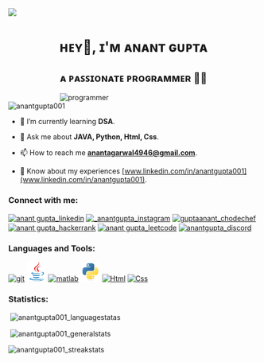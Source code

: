 <img src=https://mir-s3-cdn-cf.behance.net/project_modules/fs/79731568097599.5b50bca477735.jpg>
<h1 align="center">ʜᴇʏ👋, ɪ'ᴍ ᴀɴᴀɴᴛ ɢᴜᴘᴛᴀ</h1>
<h2 align="center">ᴀ ᴘᴀꜱꜱɪᴏɴᴀᴛᴇ ᴘʀᴏɢʀᴀᴍᴍᴇʀ 👨‍💻</h2>
<img align="right" alt="programmer" width="400" src=https://media.giphy.com/media/L1R1tvI9svkIWwpVYr/giphy.gif>
<p align="left"> <img src="https://komarev.com/ghpvc/?username=anantgupta001&label=Profile%20views&color=0e75b6&style=flat" alt="anantgupta001" /> </p>

- 🌱 I’m currently learning **DSA**.

- 💬 Ask me about **JAVA, Python, Html, Css**.

- 📫 How to reach me **anantagarwal4946@gmail.com**.

- 📄 Know about my experiences [www.linkedin.com/in/anantgupta001](www.linkedin.com/in/anantgupta001).

<h3 align="left"><B>Connect with me:</B></h3>
  <p align="left">
    <a href="https://linkedin.com/in/AnantGupta001" target="blank"><img align="center" src="https://raw.githubusercontent.com/rahuldkjain/github-profile-readme-generator/master/src/images/icons/Social/linked-in-alt.svg" alt="anant gupta_linkedin" height="30" width="40" /></a>
    <a href="https://instagram.com/_anantgupta_" target="blank"><img align="center" src="https://raw.githubusercontent.com/rahuldkjain/github-profile-readme-generator/master/src/images/icons/Social/instagram.svg" alt="_anantgupta_instagram" height="30" width="40" /></a>
    <a href="https://www.codechef.com/users/guptaanant" target="blank"><img align="center" src="https://cdn.jsdelivr.net/npm/simple-icons@3.1.0/icons/codechef.svg" alt="guptaanant_chodechef" height="30" width="40" /></a>
    <a href="https://www.hackerrank.com/anantagarwal4946" target="blank"><img align="center" src="https://raw.githubusercontent.com/rahuldkjain/github-profile-readme-generator/master/src/images/icons/Social/hackerrank.svg" alt="anant gupta_hackerrank" height="30" width="40" /></a>
    <a href="https://www.leetcode.com/anantagarwal4946" target="blank"><img align="center" src="https://raw.githubusercontent.com/rahuldkjain/github-profile-readme-generator/master/src/images/icons/Social/leet-code.svg" alt="anant gupta_leetcode" height="30" width="40" /></a>
    <a href="https://discord.gg/https://discord.gg/MKSNhtxR4U" target="blank"><img align="center" src="https://raw.githubusercontent.com/rahuldkjain/github-profile-readme-generator/master/src/images/icons/Social/discord.svg" alt="anantgupta_discord" height="30" width="40" /></a>
  </p>

<h3 align="left"><B>Languages and Tools:</B></h3>
  <p align="left">
    <a href="https://git-scm.com/" target="_blank" rel="noreferrer"> <img src="https://www.vectorlogo.zone/logos/git-scm/git-scm-icon.svg" alt="git" width="40" height="40"/></a>
    <a href="https://www.java.com" target="_blank" rel="noreferrer"> <img src="https://raw.githubusercontent.com/devicons/devicon/master/icons/java/java-original.svg" alt="java" width="40" height="40"/></a>
    <a href="https://www.mathworks.com/" target="_blank" rel="noreferrer"> <img src="https://upload.wikimedia.org/wikipedia/commons/2/21/Matlab_Logo.png" alt="matlab" width="40" height="40"/></a>
    <a href="https://www.python.org" target="_blank" rel="noreferrer"> <img src="https://raw.githubusercontent.com/devicons/devicon/master/icons/python/python-original.svg" alt="python" width="40" height="40"/></a>
    <a href="https://html.com/" target="_blank" rel="noreferrer"> <img src="https://upload.wikimedia.org/wikipedia/commons/thumb/6/61/HTML5_logo_and_wordmark.svg/2048px-HTML5_logo_and_wordmark.svg.png" alt="Html" width="40" height="40"/></a>
    <a href="https://www.w3.org/Style/CSS/Overview.en.html" target="_blank" rel="noreferrer"> <img src="https://upload.wikimedia.org/wikipedia/commons/thumb/d/d5/CSS3_logo_and_wordmark.svg/1452px-CSS3_logo_and_wordmark.svg.png" alt="Css" width="40" height="40"/> </a>
  </p>


<h3 align="left"><B>Statistics:</B></h3>
<p>&nbsp;<img align="center" src="https://github-readme-stats.vercel.app/api/top-langs/?username=anantgupta001&layout=compact&locle=en" alt="anantgupta001_languagestatas"/></p>

<p>&nbsp;<img align="center" src="https://github-readme-stats.vercel.app/api?username=anantgupta001&show_icons=true" alt="anantgupta001_generalstats" /></p>

<p><img align="center" src="https://github-readme-streak-stats.herokuapp.com/?user=anantgupta001&" alt="anantgupta001_streakstats" /></p>
